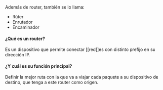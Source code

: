 Además de router, también se lo llama:
- Rúter
- Enrutador
- Encaminador
#### ¿Qué es un router?
Es un dispositivo que permite conectar [[red]]es con distinto prefijo en su dirección IP.

#### ¿Y cuál es su función principal?
Definir la mejor ruta con la que va a viajar cada paquete a su dispositivo de destino, que tenga a este router como origen.


